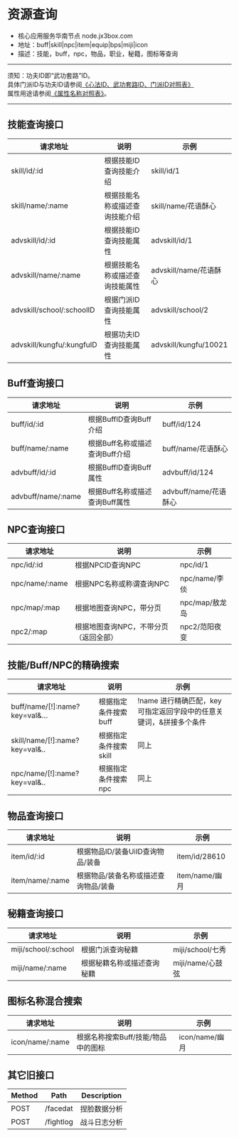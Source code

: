 # 资源查询
+ 核心应用服务华南节点 node.jx3box.com
+ 地址：buff|skill|npc|item|equip|bps|miji|icon
+ 描述：技能，buff，npc，物品，职业，秘籍，图标等查询

--------

须知：功夫ID即“武功套路”ID。  
具体门派ID与功夫ID请参阅[《心法ID、武功套路ID、门派ID对照表》](https://www.jx3box.com/tool/8138/)  
属性用途请参阅[《属性名称对照表》](https://www.jx3box.com/tool/8137/)。

--------

## 技能查询接口
请求地址|说明|示例
---|---|---
skill/id/:id|根据技能ID查询技能介绍|skill/id/1
skill/name/:name|根据技能名称或描述查询技能介绍|skill/name/花语酥心
advskill/id/:id|根据技能ID查询技能属性|advskill/id/1
advskill/name/:name|根据技能名称或描述查询技能属性|advskill/name/花语酥心
advskill/school/:schoolID|根据门派ID查询技能属性|advskill/school/2
advskill/kungfu/:kungfuID|根据功夫ID查询技能属性|advskill/kungfu/10021

## Buff查询接口
请求地址|说明|示例
---|---|---
buff/id/:id|根据BuffID查询Buff介绍|buff/id/124
buff/name/:name|根据Buff名称或描述查询Buff介绍|buff/name/花语酥心
advbuff/id/:id|根据BuffID查询Buff属性|advbuff/id/124
advbuff/name/:name|根据Buff名称或描述查询Buff属性|advbuff/name/花语酥心

## NPC查询接口
请求地址|说明|示例
---|---|---
npc/id/:id|根据NPCID查询NPC|npc/id/1
npc/name/:name|根据NPC名称或称谓查询NPC|npc/name/李倓
npc/map/:map|根据地图查询NPC，带分页|npc/map/敖龙岛
npc2/:map|根据地图查询NPC，不带分页（返回全部）|npc2/范阳夜变

## 技能/Buff/NPC的精确搜索
请求地址|说明|示例
---|---|---
buff/name/[!]:name?key=val&…|根据指定条件搜索buff|!name 进行精确匹配，key可指定返回字段中的任意关键词，&拼接多个条件
skill/name/[!]:name?key=val&..|根据指定条件搜索skill|同上
npc/name/[!]:name?key=val&..|根据指定条件搜索npc|同上

## 物品查询接口
请求地址|说明|示例
---|---|---
item/id/:id|根据物品ID/装备UiID查询物品/装备|item/id/28610
item/name/:name|根据物品/装备名称或描述查询物品/装备|item/name/幽月

## 秘籍查询接口
请求地址|说明|示例
---|---|---
miji/school/:school|根据门派查询秘籍|miji/school/七秀
miji/name/:name|根据秘籍名称或描述查询秘籍|miji/name/心鼓弦

## 图标名称混合搜索
请求地址|说明|示例
---|---|---
icon/name/:name | 根据名称搜索Buff/技能/物品中的图标 | icon/name/幽月

## 其它旧接口
Method|Path|Description
---|---|---
POST| /facedat | 捏脸数据分析
POST| /fightlog | 战斗日志分析
